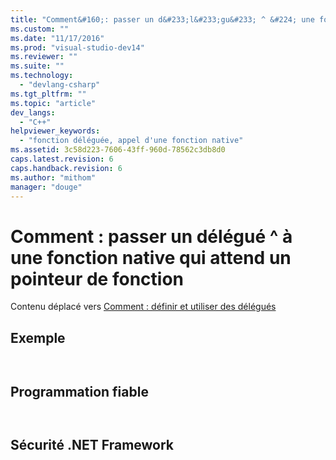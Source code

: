 ```yaml
---
title: "Comment&#160;: passer un d&#233;l&#233;gu&#233; ^ &#224; une fonction native qui attend un pointeur de fonction | Microsoft Docs"
ms.custom: ""
ms.date: "11/17/2016"
ms.prod: "visual-studio-dev14"
ms.reviewer: ""
ms.suite: ""
ms.technology: 
  - "devlang-csharp"
ms.tgt_pltfrm: ""
ms.topic: "article"
dev_langs: 
  - "C++"
helpviewer_keywords: 
  - "fonction déléguée, appel d'une fonction native"
ms.assetid: 3c58d223-7606-43ff-960d-78562c3db8d0
caps.latest.revision: 6
caps.handback.revision: 6
ms.author: "mithom"
manager: "douge"
---
```

# Comment&#160;: passer un d&#233;l&#233;gu&#233; ^ &#224; une fonction native qui attend un pointeur de fonction
Contenu déplacé vers [Comment : définir et utiliser des délégués](../Topic/How%20to:%20Define%20and%20Use%20Delegates%20\(C++-CLI\).md)  
  
## Exemple  
  
```  
  
```  
  
## Programmation fiable  
  
```  
  
```  
  
## Sécurité .NET Framework